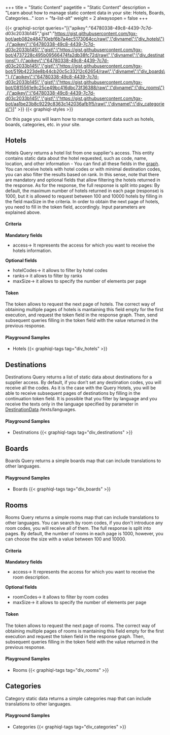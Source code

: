 +++
title = "Static Content"
pagetitle = "Static Content"
description = "Learn about how to manage static content data in your site: Hotels, Boards, Categories..."
icon = "fa-list-alt"
weight = 2
alwaysopen = false
+++

{{< graphiql-script queries="[{\"apikey\":\"64780338-49c8-4439-7c7d-d03c2033b145\",\"gist\":\"https://gist.githubusercontent.com/tgx-bot/aeb082e484710ebf6b7a4ec5173064cc/raw\",\"divname\":\"div_hotels\"},{\"apikey\":\"64780338-49c8-4439-7c7d-d03c2033b145\",\"gist\":\"https://gist.githubusercontent.com/tgx-bot/4737228c495b09566474fa2db38fc72d/raw\",\"divname\":\"div_destinations\"},{\"apikey\":\"64780338-49c8-4439-7c7d-d03c2033b145\",\"gist\":\"https://gist.githubusercontent.com/tgx-bot/519b4223de8b44cb20c5c33212c62654/raw\",\"divname\":\"div_boards\"},{\"apikey\":\"64780338-49c8-4439-7c7d-d03c2033b145\",\"gist\":\"https://gist.githubusercontent.com/tgx-bot/0815561e9c25ce49bc416dbc73f36388/raw\",\"divname\":\"div_rooms\"},{\"apikey\":\"64780338-49c8-4439-7c7d-d03c2033b145\",\"gist\":\"https://gist.githubusercontent.com/tgx-bot/aa1be23b8c9229c8363c142036afb1f5/raw\",\"divname\":\"div_categories\"}]" >}}
{{< graphiql-styles >}}

On this page you will learn how to manage content data such as hotels, boards, categories, etc. in your site.

## Hotels

Hotels Query returns a hotel list from one supplier's access. This entity contains static data about the hotel requested, such as code, name, location, and other information - You can find all these fields in the [graph](https://api.travelgatex.com/). You can receive hotels with hotel codes or with minimal destination codes, you can also filter the results based on rank. In this sense, note that there are mandatory and optional fields that allow filtering the hotels returned in the response. 
As for the response, the full response is split into pages: By default, the maximum number of hotels returned in each page (response) is 1000, but it is allowed to request between 100 and 10000 hotels by filling in the field maxSize in the criteria. In order to obtain the next page of hotels, you need to fill in the token field, accordingly. Input parameters are explained above.

#### Criteria
**Mandatory fields**  
- access-> It represents the access for which you want to receive the hotels information.  

**Optional fields**  
- hotelCodes-> it allows to filter by hotel codes  
- ranks-> it allows to filter by ranks  
- maxSize-> it allows to specify the number of elements per page  

#### Token
The token allows to request the next page of hotels. The correct way of obtaining multiple pages of hotels is mantaining this field empty for the first execution, and request the token field in the response graph. Then, send subsequent queries filling in the token field with the value returned in the previous response.

#### Playground Samples

* Hotels
{{< graphiql-tags tag="div_hotels" >}}

## Destinations

Destinations Query returns a list of static data about destinations for a supplier access. By default, if you don’t set any destination codes, you will receive all the codes. As it is the case with the Query Hotels, you will be able to receive subsequent pages of destinations by filling in the continuation token field. It is possible that you filter by language and you receive the texts only in the language specified by parameter in [DestinationData](/hotel-x/reference/objects/destinationdata/) /texts/languages.

#### Playground Samples

* Destinations
{{< graphiql-tags tag="div_destinations" >}}

## Boards

Boards Query returns a simple boards map that can include translations to other languages.

#### Playground Samples

* Boards
{{< graphiql-tags tag="div_boards" >}}

## Rooms

Rooms Query returns a simple rooms map that can include translations to other languages. You can search by room codes, if you don't introduce any room codes, you will receive all of them. The full response is split into pages. By default, the number of rooms in each page is 1000, however, you can choose the size with a value between 100 and 10000.

#### Criteria
**Mandatory fields**  
- access-> It represents the access for which you want to receive the room description.  

**Optional fields**  
- roomCodes-> it allows to filter by room codes  
- maxSize-> it allows to specify the number of elements per page  

#### Token
The token allows to request the next page of rooms. The correct way of obtaining multiple pages of rooms is mantaining this field empty for the first execution and request the token field in the response graph. Then, subsequent queries filling in the token field with the value returned in the previous response.

#### Playground Samples

* Rooms
{{< graphiql-tags tag="div_rooms" >}}

## Categories

Category static data returns a simple categories map that can include translations to other languages.

#### Playground Samples

* Categories
{{< graphiql-tags tag="div_categories" >}}
